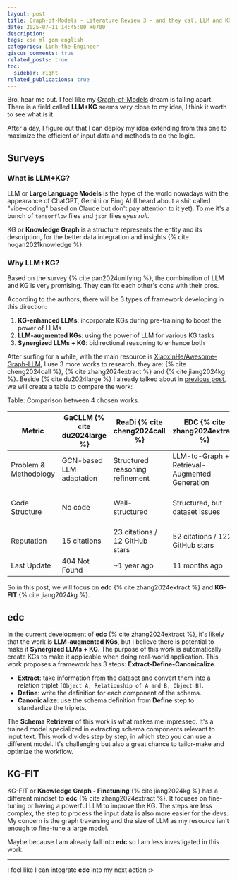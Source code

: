 ```yaml
---
layout: post
title: Graph-of-Models - Literature Review 3 - and they call LLM and KG
date: 2025-07-11 14:45:00 +0700
description: 
tags: cse ml gom english
categories: Linh-the-Engineer
giscus_comments: true
related_posts: true
toc:
  sidebar: right
related_publications: true
---
```


Bro, hear me out. I feel like my [Graph-of-Models](https://vtrnnhlinh.github.io/blog/tag/gom/) dream is falling apart. There is a field called **LLM+KG** seems very close to my idea, I think it worth to see what is it.

After a day, I figure out that I can deploy my idea extending from this one to maximize the efficient of input data and methods to do the logic.

## Surveys

### What is LLM+KG?

LLM or **Large Language Models** is the hype of the world nowadays with the appearance of ChatGPT, Gemini or Bing AI (I heard about a shit called "vibe-coding" based on Claude but don't pay attention to it yet). To me it's a bunch of `tensorflow` files and `json` files *eyes roll*.

KG or **Knowledge Graph** is a structure represents the entity and its description, for the better data integration and insights {% cite hogan2021knowledge %}. 

### Why LLM+KG?

Based on the survey {% cite pan2024unifying %}, the combination of LLM and KG is very promising. They can fix each other's cons with their pros. 

According to the authors, there will be 3 types of framework developing in this direction:
1. **KG-enhanced LLMs**: incorporate KGs during pre-training to boost the power of LLMs
2. **LLM-augmented KGs**: using the power of LLM for various KG tasks
3. **Synergized LLMs + KG**: bidirectional reasoning to enhance both

After surfing for a while, with the main resource is [XiaoxinHe/Awesome-Graph-LLM](https://github.com/XiaoxinHe/Awesome-Graph-LLM), I use 3 more works to research, they are: {% cite cheng2024call %}, {% cite zhang2024extract %} and {% cite jiang2024kg %}. Beside {% cite du2024large %} I already talked about in [previous post](https://vtrnnhlinh.github.io/blog/2025/gom-literature-review-1/), we will create a table to compare the work:

Table: Comparison between 4 chosen works.

| Metric                | GaCLLM {% cite du2024large %}            | ReaDi {% cite cheng2024call %}              | EDC {% cite zhang2024extract %}              | KG-FIT {% cite jiang2024kg %}              |
|-----------------------|-------------------------------------------|---------------------------------------------|----------------------------------------------|--------------------------------------------|
| Problem & Methodology | GCN-based LLM adaptation                  | Structured reasoning refinement              | LLM-to-Graph + Retrieval-Augmented Generation| Hierarchical graph fine-tuning             |
| Code Structure        | No code                                   | Well-structured                              | Structured, but dataset issues               | Decent structure, nothing remarkable       |
| Reputation            | 15 citations                              | 23 citations / 12 GitHub stars               | 52 citations / 122 GitHub stars              | 11 citations / 112 GitHub stars            |
| Last Update           | 404 Not Found                             | ~1 year ago                                  | 11 months ago                                | 9 months ago                               |

So in this post, we will focus on **edc** {% cite zhang2024extract %} and **KG-FIT** {% cite jiang2024kg %}.

## edc

In the current development of **edc** {% cite zhang2024extract %}, it's likely that the work is **LLM-augmented KGs**, but I believe there is potential to make it **Synergized LLMs + KG**. The purpose of this work is automatically create KGs to make it applicable when doing real-world application. This work proposes a framework has 3 steps: **Extract-Define-Canonicalize**.
- **Extract**: take information from the dataset and convert them into a relation triplet `[Object A, Relationship of A and B, Object B]`.
- **Define**: write the definition for each component of the schema.
- **Canonicalize**: use the schema definition from **Define** step to standardize the triplets.

The **Schema Retriever** of this work is what makes me impressed. It's a trained model specialized in extracting schema components relevant to input text. This work divides step by step, in which step you can use a different model. It's challenging but also a great chance to tailor-make and optimize the workflow.

## KG-FIT

KG-FIT or **Knowledge Graph - Finetuning** {% cite jiang2024kg %} has a different mindset to **edc** {% cite zhang2024extract %}. It focuses on fine-tuning or having a powerful LLM to improve the KG. The steps are less complex, the step to process the input data is also more easier for the devs. My concern is the graph traversing and the size of LLM as my resource isn't enough to fine-tune a large model. 

Maybe because I am already fall into **edc** so I am less investigated in this work. 

---

I feel like I can integrate **edc** into my next action :>
